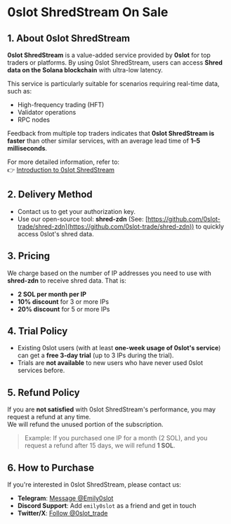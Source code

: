 # 0slot ShredStream On Sale

## 1. About 0slot ShredStream

**0slot ShredStream** is a value-added service provided by **0slot** for top traders or platforms. By using 0slot ShredStream, users can access **Shred data on the Solana blockchain** with ultra-low latency.

This service is particularly suitable for scenarios requiring real-time data, such as:

- High-frequency trading (HFT)
- Validator operations
- RPC nodes

Feedback from multiple top traders indicates that **0slot ShredStream is faster** than other similar services, with an average lead time of **1–5 milliseconds**.

For more detailed information, refer to:  
👉 [Introduction to 0slot ShredStream](https://github.com/0slot-trade/cookbook/blob/main/shredstream.md)


## 2. Delivery Method

- Contact us to get your authorization key.
- Use our open-source tool: **shred-zdn**  (See: [https://github.com/0slot-trade/shred-zdn](https://github.com/0slot-trade/shred-zdn)) to quickly access 0slot's shred data.

## 3. Pricing

We charge based on the number of IP addresses you need to use with **shred-zdn** to receive shred data. That is:
- **2 SOL per month per IP**
- **10% discount** for 3 or more IPs
- **20% discount** for 5 or more IPs


## 4. Trial Policy

- Existing 0slot users (with at least **one-week usage of 0slot's service**) can get a **free 3-day trial** (up to 3 IPs during the trial).
- Trials are **not available** to new users who have never used 0slot services before.


## 5. Refund Policy

If you are **not satisfied** with 0slot ShredStream's performance, you may request a refund at any time.  
We will refund the unused portion of the subscription.

> Example: If you purchased one IP for a month (2 SOL), and you request a refund after 15 days, we will refund **1 SOL**.


## 6. How to Purchase

If you're interested in 0slot ShredStream, please contact us:

- **Telegram**: [Message @Emily0slot](https://t.me/Emily0slot)
- **Discord Support**: Add `emily0slot` as a friend and get in touch
- **Twitter/X**: [Follow @0slot_trade](https://x.com/0slot_trade)  

